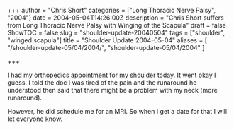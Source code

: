 +++
author = "Chris Short"
categories = ["Long Thoracic Nerve Palsy", "2004"]
date = 2004-05-04T14:26:00Z
description = "Chris Short suffers from Long Thoracic Nerve Palsy with Winging of the Scapula"
draft = false
ShowTOC = false
slug = "shoulder-update-20040504"
tags = ["shoulder", "winged scapula"]
title = "Shoulder Update 2004-05-04"
aliases = [
    "/shoulder-update-05/04/2004/",
    "shoulder-update-05/04/2004"
]

+++

I had my orthopedics appointment for my shoulder today. It went okay I guess. I told the doc I was tired of the pain and the runaround he understood then said that there might be a problem with my neck (more runaround).

However, he did schedule me for an MRI. So when I get a date for that I will let everyone know.